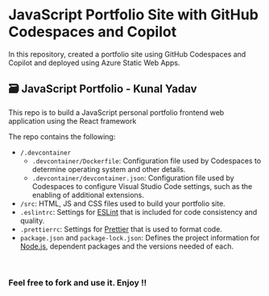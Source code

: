 # JavaScript Portfolio Site with GitHub Codespaces and Copilot

In this repository, created a portfolio site using GitHub Codespaces and Copilot and deployed using Azure Static Web Apps.


## 🗃️ JavaScript Portfolio - Kunal Yadav

This repo is to build a JavaScript personal portfolio frontend web application using the React framework

The repo contains the following:

* `/.devcontainer`
  - `.devcontainer/Dockerfile`: Configuration file used by Codespaces to determine operating system and other details.
  - `.devcontainer/devcontainer.json`: Configuration file used by Codespaces to configure Visual Studio Code settings, such as the enabling of additional extensions.
* `/src`: HTML, JS and CSS files used to build your portfolio site.
* `.eslintrc`: Settings for [ESLint](https://eslint.org/)</a> that is included for code consistency and quality.
* `.prettierrc`: Settings for [Prettier](https://prettier.io/) that is used to format code.
* `package.json` and `package-lock.json`: Defines the project information for [Node.js](https://nodejs.org/)</a>, dependent packages and the versions needed of each.

<br />


### Feel free to fork and use it. Enjoy !!

